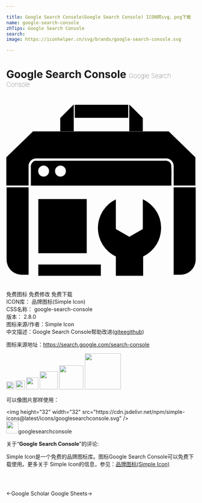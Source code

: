 ```yaml
---

title: Google Search Console(Google Search Console) ICON转svg、png下载
name: google-search-console
zhTips: Google Search Console
search: 
image: https://iconhelper.cn/svg/brands/google-search-console.svg

---
```


# Google Search Console  <small style="font-size: 60%;font-weight: 100">Google Search Console</small>

<div id="svg" class="svg-wrap">
<svg role="img" xmlns="http://www.w3.org/2000/svg" viewBox="0 0 24 24"><title>Google Search Console icon</title><path d="M8.548 1.156L6.832 2.872v1.682h1.716zm0 3.398v.035H6.832v-.035H3.386L0 7.844v3.577h2.826V8.94c0-.525.429-.954.954-.954h16.476c.525 0 .954.43.954.954v2.48h2.754V7.844l-3.386-3.29H17.3v.035h-1.717v-.035zm7.035 0H17.3V2.872l-1.717-1.716zM8.679 1.188V2.84h6.773V1.188zm11.471 7.07a.834.834 0 00-.132.01l-.543.002c-5.216.014-10.432-.008-15.648.01-.435-.063-.794.436-.716.883v2.264h17.812c-.016-.888.045-1.782-.034-2.666-.104-.342-.427-.502-.739-.502zm-15.422.634a.689.698 0 01.689.698.689.698 0 01-.689.697.689.698 0 01-.688-.697.689.698 0 01.688-.698zm2.134 0a.689.698 0 01.689.698.689.698 0 01-.689.697.689.698 0 01-.688-.697.689.698 0 01.688-.698zM.036 11.645v9.156c0 1.05.858 1.908 1.907 1.908h.883V11.645zm21.174 0v11.064h.882c1.05 0 1.908-.858 1.908-1.908v-9.156zM4.057 13.133v6.85h6.137v-6.85zm13.243.021v3.777l-1.708.977-1.708-.977v-3.758a4.006 4.006 0 000 7.23v2.441h3.457v-2.442a4.006 4.006 0 00-.041-7.248zm-13.243 8.26v1.43h7.925v-1.43z"/></svg>
</div>
<detail full-name='google-search-console'></detail>

<div class="detail-page">
<p>
<span><span class="badge-success badge">免费图标</span> <span class="badge-success badge">免费修改</span>  <span class="badge-success badge">免费下载</span> </span>
<br/>
<span>
ICON库：
<span class="badge-secondary badge">品牌图标(Simple Icon)</span> 
</span>
<br/>
<span>
CSS名称：
<span class="badge-secondary badge">google-search-console</span> 
</span>

<br/>
<span>
版本：
<span class="badge-secondary badge">2.8.0</span> 
</span>
<br/>
<span>图标来源/作者：<span class="badge-light badge">Simple Icon</span></span> 
<br/>
<span class="zh-detail">中文描述：<span class="badge-primary badge">Google Search Console</span><span class="help-link"><span>帮助改进</span>(<a href="https://gitee.com/liuwave/icon-helper/edit/master/json/brands/google-search-console.json" target="_blank" rel="noopener noreferrer">gitee</a><a href="https://github.com/liuwave/icon-helper/edit/master/json/brands/google-search-console.json" target="_blank" rel="noopener noreferrer">github</a></span>)</span><br/>
</p>
</div><div class="description description alert alert-light"><p>图标来源地址：<a href="https://search.google.com/search-console" target="_blank" rel="noopener noreferrer">https://search.google.com/search-console</a></p></div>
<div class="alert alert-dark">
<img height="21" width="21" src="https://cdn.jsdelivr.net/npm/simple-icons@latest/icons/googlesearchconsole.svg" />
<img height="24" width="24" src="https://cdn.jsdelivr.net/npm/simple-icons@latest/icons/googlesearchconsole.svg" />
<img height="32" width="32" src="https://cdn.jsdelivr.net/npm/simple-icons@latest/icons/googlesearchconsole.svg" />
<img height="48" width="48" src="https://cdn.jsdelivr.net/npm/simple-icons@latest/icons/googlesearchconsole.svg" />
<img height="64" width="64" src="https://cdn.jsdelivr.net/npm/simple-icons@latest/icons/googlesearchconsole.svg" />
<img height="96" width="96" src="https://cdn.jsdelivr.net/npm/simple-icons@latest/icons/googlesearchconsole.svg" />

</div>
<div>
  <p>可以像图片那样使用：    
  </p>
  <div class="alert alert-primary" style="font-size: 14px">
    &lt;img height="32" width="32" src="https://cdn.jsdelivr.net/npm/simple-icons@latest/icons/googlesearchconsole.svg" /&gt;
    <copy-btn content='<img height="32" width="32" src="https://cdn.jsdelivr.net/npm/simple-icons@latest/icons/googlesearchconsole.svg" />'></copy-btn>
  </div>
  <div class="alert alert-secondary">
    <img height="32" width="32" src="https://cdn.jsdelivr.net/npm/simple-icons@latest/icons/googlesearchconsole.svg" />googlesearchconsole
    <copy-btn content="googlesearchconsole" btn-title="复制图标名称"></copy-btn>
  </div>
</div>
<div class="icon-detail__container">
<p>关于“<b>Google Search Console</b>”的评论:</p>
</div>
<Vssue title="关于“Google Search Console”的评论" />
<div><p>Simple Icon是一个免费的品牌图标库。图标Google Search Console可以免费下载使用。更多关于  Simple Icon的信息，参见：<a target="_blank" href="https://iconhelper.cn/brands.html">品牌图标(Simple Icon)</a>
</p></div>


<div style="padding:2rem 0 " class="page-nav"><p class="inner"><span class="prev">←<router-link to="/icon/google-scholar.html">Google Scholar</router-link></span> <span class="next"><router-link to="/icon/google-sheets.html">Google Sheets</router-link>→</span></p></div>
